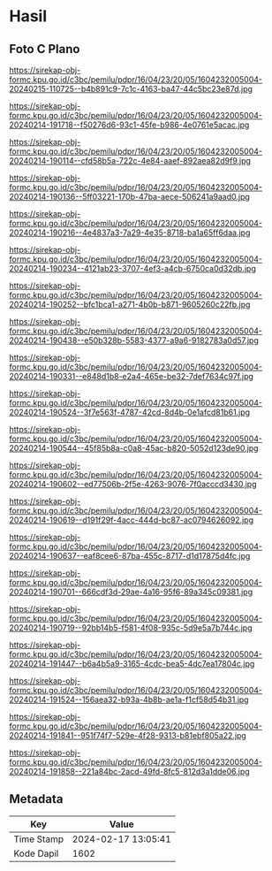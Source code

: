 # Hasil

## Foto C Plano

https://sirekap-obj-formc.kpu.go.id/c3bc/pemilu/pdpr/16/04/23/20/05/1604232005004-20240215-110725--b4b891c9-7c1c-4163-ba47-44c5bc23e87d.jpg

https://sirekap-obj-formc.kpu.go.id/c3bc/pemilu/pdpr/16/04/23/20/05/1604232005004-20240214-191718--f50276d6-93c1-45fe-b986-4e0761e5acac.jpg

https://sirekap-obj-formc.kpu.go.id/c3bc/pemilu/pdpr/16/04/23/20/05/1604232005004-20240214-190114--cfd58b5a-722c-4e84-aaef-892aea82d9f9.jpg

https://sirekap-obj-formc.kpu.go.id/c3bc/pemilu/pdpr/16/04/23/20/05/1604232005004-20240214-190136--5ff03221-170b-47ba-aece-506241a9aad0.jpg

https://sirekap-obj-formc.kpu.go.id/c3bc/pemilu/pdpr/16/04/23/20/05/1604232005004-20240214-190216--4e4837a3-7a29-4e35-8718-ba1a65ff6daa.jpg

https://sirekap-obj-formc.kpu.go.id/c3bc/pemilu/pdpr/16/04/23/20/05/1604232005004-20240214-190234--4121ab23-3707-4ef3-a4cb-6750ca0d32db.jpg

https://sirekap-obj-formc.kpu.go.id/c3bc/pemilu/pdpr/16/04/23/20/05/1604232005004-20240214-190252--bfc1bca1-a271-4b0b-b871-9605260c22fb.jpg

https://sirekap-obj-formc.kpu.go.id/c3bc/pemilu/pdpr/16/04/23/20/05/1604232005004-20240214-190438--e50b328b-5583-4377-a9a6-9182783a0d57.jpg

https://sirekap-obj-formc.kpu.go.id/c3bc/pemilu/pdpr/16/04/23/20/05/1604232005004-20240214-190331--e848d1b8-e2a4-465e-be32-7def7634c97f.jpg

https://sirekap-obj-formc.kpu.go.id/c3bc/pemilu/pdpr/16/04/23/20/05/1604232005004-20240214-190524--3f7e563f-4787-42cd-8d4b-0e1afcd81b61.jpg

https://sirekap-obj-formc.kpu.go.id/c3bc/pemilu/pdpr/16/04/23/20/05/1604232005004-20240214-190544--45f85b8a-c0a8-45ac-b820-5052d123de90.jpg

https://sirekap-obj-formc.kpu.go.id/c3bc/pemilu/pdpr/16/04/23/20/05/1604232005004-20240214-190602--ed77506b-2f5e-4263-9076-7f0acccd3430.jpg

https://sirekap-obj-formc.kpu.go.id/c3bc/pemilu/pdpr/16/04/23/20/05/1604232005004-20240214-190619--d191f29f-4acc-444d-bc87-ac0794626092.jpg

https://sirekap-obj-formc.kpu.go.id/c3bc/pemilu/pdpr/16/04/23/20/05/1604232005004-20240214-190637--eaf8cee6-87ba-455c-8717-d1d17875d4fc.jpg

https://sirekap-obj-formc.kpu.go.id/c3bc/pemilu/pdpr/16/04/23/20/05/1604232005004-20240214-190701--666cdf3d-29ae-4a16-95f6-89a345c09381.jpg

https://sirekap-obj-formc.kpu.go.id/c3bc/pemilu/pdpr/16/04/23/20/05/1604232005004-20240214-190719--92bb14b5-f581-4f08-935c-5d9e5a7b744c.jpg

https://sirekap-obj-formc.kpu.go.id/c3bc/pemilu/pdpr/16/04/23/20/05/1604232005004-20240214-191447--b6a4b5a9-3165-4cdc-bea5-4dc7ea17804c.jpg

https://sirekap-obj-formc.kpu.go.id/c3bc/pemilu/pdpr/16/04/23/20/05/1604232005004-20240214-191524--156aea32-b93a-4b8b-ae1a-f1cf58d54b31.jpg

https://sirekap-obj-formc.kpu.go.id/c3bc/pemilu/pdpr/16/04/23/20/05/1604232005004-20240214-191841--951f74f7-529e-4f28-9313-b81ebf805a22.jpg

https://sirekap-obj-formc.kpu.go.id/c3bc/pemilu/pdpr/16/04/23/20/05/1604232005004-20240214-191858--221a84bc-2acd-49fd-8fc5-812d3a1dde06.jpg


## Metadata

| Key        | Value               |
| ---------- | ------------------- |
| Time Stamp | 2024-02-17 13:05:41 |
| Kode Dapil | 1602                |



